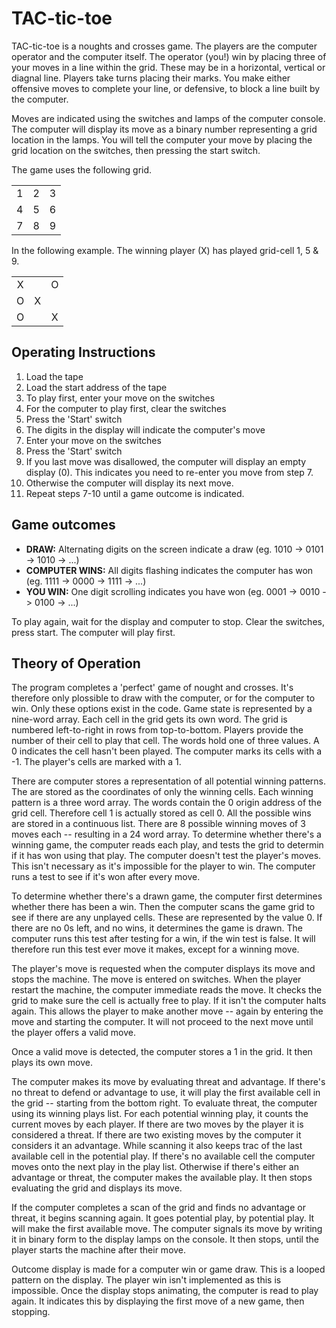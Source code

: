 # TAC-tic-toe

TAC-tic-toe is a noughts and crosses game.  The players are the computer operator and the computer itself. The operator (you!) win by placing three of your moves in a line within the grid. These may be in a horizontal, vertical or diagnal line. Players take turns placing their marks. You make either offensive moves to complete your line, or defensive, to block a line built by the computer.

Moves are indicated using the switches and lamps of the computer console. The computer will display its move as a binary number representing a grid location in the lamps. You will tell the computer your move by placing the grid location on the switches, then pressing the start switch. 

The game uses the following grid.

|   |   |   |
| :-: | :-: | :-: |
| 1 | 2 | 3 |
| 4 | 5 | 6 |
| 7 | 8 | 9 |

In the following example. The winning player (X) has played grid-cell 1, 5 & 9.

|   |   |   |
| :-: | :-: | :-: |
| X |   | O |
| O | X |   |
| O |   | X |


## Operating Instructions

1. Load the tape 
2. Load the start address of the tape
3. To play first, enter your move on the switches
4. For the computer to play first, clear the switches
5. Press the 'Start' switch
6. The digits in the display will indicate the computer's move
7. Enter your move on the switches
8. Press the 'Start' switch
9. If you last move was disallowed, the computer will display an empty display (0). This indicates you need to re-enter you move from step 7.
10. Otherwise the computer will display its next move.
11. Repeat steps 7-10 until a game outcome is indicated. 

## Game outcomes
- **DRAW:** Alternating digits on the screen indicate a draw (eg. 1010 -> 0101 -> 1010 -> ...)
- **COMPUTER WINS:** All digits flashing indicates the computer has won (eg. 1111 -> 0000 -> 1111 -> ...)
- **YOU WIN:** One digit scrolling indicates you have won (eg. 0001 -> 0010 -> 0100 -> ...)

To play again, wait for the display and computer to stop. Clear the switches, press start.  The computer will play first.

## Theory of Operation
The program completes a 'perfect' game of nought and crosses. It's therefore only plossible to draw with the computer, or for the computer to win. Only these options exist in the code.
Game state is represented by a nine-word array. Each cell in the grid gets its own word.  The grid is numbered left-to-right in rows from top-to-bottom.  Players provide the number of their cell to play that cell. 
The words hold one of three values. A 0 indicates the cell hasn't been played. The computer marks its cells with a -1.  The player's cells are marked with a 1. 

There are computer stores a representation of all potential winning patterns.  The are stored as the coordinates of only the winning cells. Each winning pattern is a three word array.  The words contain the 0 origin address of the grid cell.  Therefore cell 1 is actually stored as cell 0. All the possible wins are stored in a continuous list.  There are 8 possible winning moves of 3 moves each -- resulting in a 24 word array.
To determine whether there's a winning game, the computer reads each play, and tests the grid to determin if it has won using that play.  The computer doesn't test the player's moves.  This isn't necessary as it's impossible for the player to win. The computer runs a test to see if it's won after every move.

To determine whether there's a drawn game, the computer first determines whether there has been a win.  Then the computer scans the game grid to see if there are any unplayed cells. These are represented by the value 0. If there are no 0s left, and no wins, it determines the game is drawn. The computer runs this test after testing for a win, if the win test is false.  It will therefore run this test ever move it makes, except for a winning move.

The player's move is requested when the computer displays its move and stops the machine. The move is entered on switches.  When the player restart the machine, the computer immediate reads the move. It checks the grid to make sure the cell is actually free to play.  If it isn't the computer halts again.  This allows the player to make another move -- again by entering the move and starting the computer. It will not proceed to the next move until the player offers a valid move.

Once a valid move is detected, the computer stores a 1 in the grid.  It then plays its own move.

The computer makes its move by evaluating threat and advantage. If there's no threat to defend or advantage to use, it will play the first available cell in the grid -- starting from the bottom right. To evaluate threat, the computer using its winning plays list. For each potential winning play, it counts the current moves by each player. If there are two moves by the player it is considered a threat. If there are two existing moves by the computer it considers it an advantage.  While scanning it also keeps trac of the last available cell in the potential play. If there's no available cell the computer moves onto the next play in the play list. Otherwise if there's either an advantage or threat, the computer makes the available play. It then stops evaluating the grid and displays its move. 

If the computer completes a scan of the grid and finds no advantage or threat, it begins scanning again. It goes potential play, by potential play. It will make the first available move.
The computer signals its move by writing it in binary form to the display lamps on the console. It then stops, until the player starts the machine after their move.

Outcome display is made for a computer win or game draw.  This is a looped pattern on the display. The player win isn't implemented as this is impossible. Once the display stops animating, the computer is read to play again. It indicates this by displaying the first move of a new game, then stopping.

